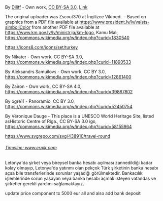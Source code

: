 By <a href="//commons.wikimedia.org/wiki/User:Diliff" title="User:Diliff">Diliff</a> - <span class="int-own-work" lang="en">Own work</span>, <a href="https://creativecommons.org/licenses/by-sa/3.0" title="Creative Commons Attribution-Share Alike 3.0">CC BY-SA 3.0</a>, <a href="https://commons.wikimedia.org/w/index.php?curid=36211208">Link</a>


The original uploader was Zscout370 at İngilizce Vikipedi. - Based on graphics from a PDF file available at https://www.president.lv/lv/valsts-simboliColor from another PDF file available at https://www.km.gov.lv/lv/ministrija/km-logo, Kamu Malı, https://commons.wikimedia.org/w/index.php?curid=1830540


https://icons8.com/icons/set/turkey

By Nikater - Own work, CC BY-SA 3.0, https://commons.wikimedia.org/w/index.php?curid=11890533

By Aleksandrs Samuilovs - Own work, CC BY 3.0, https://commons.wikimedia.org/w/index.php?curid=12861400

By Zairon - Own work, CC BY-SA 4.0, https://commons.wikimedia.org/w/index.php?curid=39867802

By ogre11 - Panoramio, CC BY 3.0, https://commons.wikimedia.org/w/index.php?curid=52450754

By Véronique Dauge - This place is a UNESCO World Heritage Site, listed asHistoric Centre of Riga., CC BY-SA 3.0 igo, https://commons.wikimedia.org/w/index.php?curid=58155964

https://www.svgrepo.com/svg/438910/travel-round

<a class="portfolio-link" href="http://www.erpik.com"><h6>Timeline: www.erpik.com</h6></a>


Letonya'da şirket veya bireysel banka hesabı açılması zannedildiği kadar kolay
            olmayıp, Letonya'da yatırımı olan pekçok Türk şirketinin banka hesabı açsa bile transferlerinde sorunlar 
            yaşadığı görülmektedir. Bankacılık işlemlerinde sorun yaşayan veya banka hesabı açmak isteyen vatandaş 
            ve şirketler gerekli yardımı sağlamaktayız.


update price component to 5000 eur all and also add bank deposit